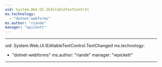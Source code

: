 ```yaml
---
uid: System.Web.UI.IEditableTextControl
ms.technology: 
  - "dotnet-webforms"
ms.author: "riande"
manager: "wpickett"
---
```


---
uid: System.Web.UI.IEditableTextControl.TextChanged
ms.technology: 
  - "dotnet-webforms"
ms.author: "riande"
manager: "wpickett"
---
